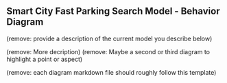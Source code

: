 ## Smart City Fast Parking Search Model - Behavior Diagram

(remove: provide a description of the current model you describe below)

(remove: More decription)
(remove: Maybe a second or third diagram to highlight a point or aspect)

(remove: each diagram markdown file should roughly follow this template)
